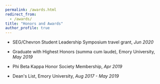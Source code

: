 ```yaml
---
permalink: /awards.html
redirect_from: 
  - /awards/
title: "Honors and Awards"
author_profile: true
---
```


* SEG/Chevron Student Leadership Symposium travel grant, *Jun 2020*

* Graduate with Highest Honors (summa cum laude), Emory University, *May 2019*

* Phi Beta Kappa Honor Society Membership, *Apr 2019*

* Dean's List, Emory University, *Aug 2017 - May 2019*
